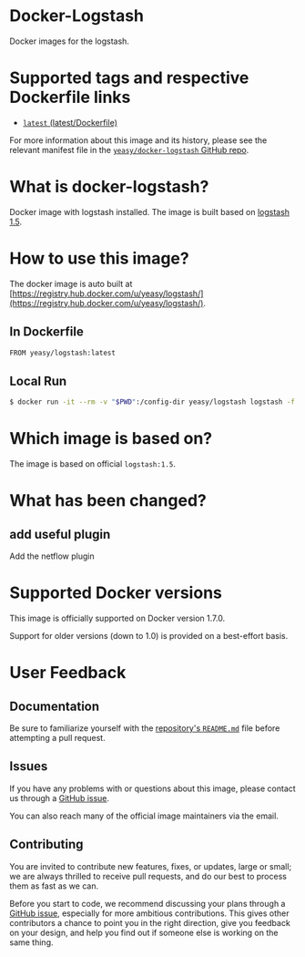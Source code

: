 Docker-Logstash
===
Docker images for the logstash.


# Supported tags and respective Dockerfile links

* [`latest` (latest/Dockerfile)](https://github.com/yeasy/docker-logstash/blob/master/Dockerfile)

For more information about this image and its history, please see the relevant manifest file in the [`yeasy/docker-logstash` GitHub repo](https://github.com/yeasy/docker-logstash).

# What is docker-logstash?
Docker image with logstash installed. The image is built based on [logstash 1.5](https://hub.docker.com/_/logstash).

# How to use this image?
The docker image is auto built at [https://registry.hub.docker.com/u/yeasy/logstash/](https://registry.hub.docker.com/u/yeasy/logstash/).


## In Dockerfile
```sh
FROM yeasy/logstash:latest
```

## Local Run
```sh
$ docker run -it --rm -v "$PWD":/config-dir yeasy/logstash logstash -f /config-dir/logstash.conf
```

# Which image is based on?
The image is based on official `logstash:1.5`.

# What has been changed?

## add useful plugin
Add the netflow plugin


# Supported Docker versions

This image is officially supported on Docker version 1.7.0.

Support for older versions (down to 1.0) is provided on a best-effort basis.

# User Feedback
## Documentation
Be sure to familiarize yourself with the [repository's `README.md`](https://github.com/yeasy/docker-logstash/blob/master/README.md) file before attempting a pull request.

## Issues
If you have any problems with or questions about this image, please contact us through a [GitHub issue](https://github.com/yeasy/docker-logstash/issues).

You can also reach many of the official image maintainers via the email.

## Contributing

You are invited to contribute new features, fixes, or updates, large or small; we are always thrilled to receive pull requests, and do our best to process them as fast as we can.

Before you start to code, we recommend discussing your plans through a [GitHub issue](https://github.com/yeasy/docker-logstash/issues), especially for more ambitious contributions. This gives other contributors a chance to point you in the right direction, give you feedback on your design, and help you find out if someone else is working on the same thing.
